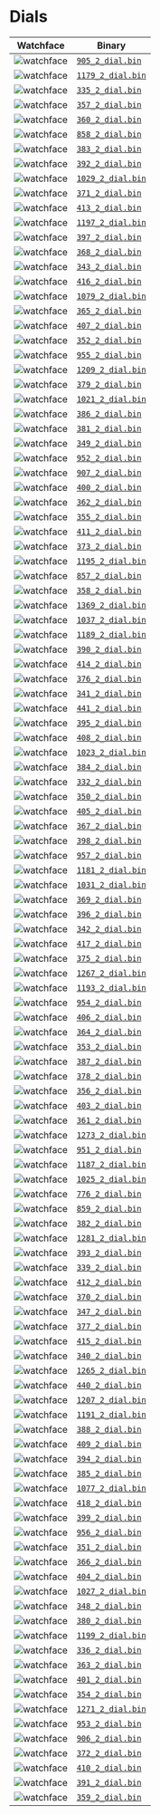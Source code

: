 # Dials 

 | Watchface | Binary |  
 | -- | -- |  
 | ![watchface](905_2_dial.png?raw=true "watchface") | [`905_2_dial.bin`](raw/main/dials/HW22/905_2_dial.bin) |  
 | ![watchface](1179_2_dial.png?raw=true "watchface") | [`1179_2_dial.bin`](raw/main/dials/HW22/1179_2_dial.bin) |  
 | ![watchface](335_2_dial.png?raw=true "watchface") | [`335_2_dial.bin`](raw/main/dials/HW22/335_2_dial.bin) |  
 | ![watchface](357_2_dial.png?raw=true "watchface") | [`357_2_dial.bin`](raw/main/dials/HW22/357_2_dial.bin) |  
 | ![watchface](360_2_dial.png?raw=true "watchface") | [`360_2_dial.bin`](raw/main/dials/HW22/360_2_dial.bin) |  
 | ![watchface](858_2_dial.png?raw=true "watchface") | [`858_2_dial.bin`](raw/main/dials/HW22/858_2_dial.bin) |  
 | ![watchface](383_2_dial.png?raw=true "watchface") | [`383_2_dial.bin`](raw/main/dials/HW22/383_2_dial.bin) |  
 | ![watchface](392_2_dial.png?raw=true "watchface") | [`392_2_dial.bin`](raw/main/dials/HW22/392_2_dial.bin) |  
 | ![watchface](1029_2_dial.png?raw=true "watchface") | [`1029_2_dial.bin`](raw/main/dials/HW22/1029_2_dial.bin) |  
 | ![watchface](371_2_dial.png?raw=true "watchface") | [`371_2_dial.bin`](raw/main/dials/HW22/371_2_dial.bin) |  
 | ![watchface](413_2_dial.png?raw=true "watchface") | [`413_2_dial.bin`](raw/main/dials/HW22/413_2_dial.bin) |  
 | ![watchface](1197_2_dial.png?raw=true "watchface") | [`1197_2_dial.bin`](raw/main/dials/HW22/1197_2_dial.bin) |  
 | ![watchface](397_2_dial.png?raw=true "watchface") | [`397_2_dial.bin`](raw/main/dials/HW22/397_2_dial.bin) |  
 | ![watchface](368_2_dial.png?raw=true "watchface") | [`368_2_dial.bin`](raw/main/dials/HW22/368_2_dial.bin) |  
 | ![watchface](343_2_dial.png?raw=true "watchface") | [`343_2_dial.bin`](raw/main/dials/HW22/343_2_dial.bin) |  
 | ![watchface](416_2_dial.png?raw=true "watchface") | [`416_2_dial.bin`](raw/main/dials/HW22/416_2_dial.bin) |  
 | ![watchface](1079_2_dial.png?raw=true "watchface") | [`1079_2_dial.bin`](raw/main/dials/HW22/1079_2_dial.bin) |  
 | ![watchface](365_2_dial.png?raw=true "watchface") | [`365_2_dial.bin`](raw/main/dials/HW22/365_2_dial.bin) |  
 | ![watchface](407_2_dial.png?raw=true "watchface") | [`407_2_dial.bin`](raw/main/dials/HW22/407_2_dial.bin) |  
 | ![watchface](352_2_dial.png?raw=true "watchface") | [`352_2_dial.bin`](raw/main/dials/HW22/352_2_dial.bin) |  
 | ![watchface](955_2_dial.png?raw=true "watchface") | [`955_2_dial.bin`](raw/main/dials/HW22/955_2_dial.bin) |  
 | ![watchface](1209_2_dial.png?raw=true "watchface") | [`1209_2_dial.bin`](raw/main/dials/HW22/1209_2_dial.bin) |  
 | ![watchface](379_2_dial.png?raw=true "watchface") | [`379_2_dial.bin`](raw/main/dials/HW22/379_2_dial.bin) |  
 | ![watchface](1021_2_dial.png?raw=true "watchface") | [`1021_2_dial.bin`](raw/main/dials/HW22/1021_2_dial.bin) |  
 | ![watchface](386_2_dial.png?raw=true "watchface") | [`386_2_dial.bin`](raw/main/dials/HW22/386_2_dial.bin) |  
 | ![watchface](381_2_dial.png?raw=true "watchface") | [`381_2_dial.bin`](raw/main/dials/HW22/381_2_dial.bin) |  
 | ![watchface](349_2_dial.png?raw=true "watchface") | [`349_2_dial.bin`](raw/main/dials/HW22/349_2_dial.bin) |  
 | ![watchface](952_2_dial.png?raw=true "watchface") | [`952_2_dial.bin`](raw/main/dials/HW22/952_2_dial.bin) |  
 | ![watchface](907_2_dial.png?raw=true "watchface") | [`907_2_dial.bin`](raw/main/dials/HW22/907_2_dial.bin) |  
 | ![watchface](400_2_dial.png?raw=true "watchface") | [`400_2_dial.bin`](raw/main/dials/HW22/400_2_dial.bin) |  
 | ![watchface](362_2_dial.png?raw=true "watchface") | [`362_2_dial.bin`](raw/main/dials/HW22/362_2_dial.bin) |  
 | ![watchface](355_2_dial.png?raw=true "watchface") | [`355_2_dial.bin`](raw/main/dials/HW22/355_2_dial.bin) |  
 | ![watchface](411_2_dial.png?raw=true "watchface") | [`411_2_dial.bin`](raw/main/dials/HW22/411_2_dial.bin) |  
 | ![watchface](373_2_dial.png?raw=true "watchface") | [`373_2_dial.bin`](raw/main/dials/HW22/373_2_dial.bin) |  
 | ![watchface](1195_2_dial.png?raw=true "watchface") | [`1195_2_dial.bin`](raw/main/dials/HW22/1195_2_dial.bin) |  
 | ![watchface](857_2_dial.png?raw=true "watchface") | [`857_2_dial.bin`](raw/main/dials/HW22/857_2_dial.bin) |  
 | ![watchface](358_2_dial.png?raw=true "watchface") | [`358_2_dial.bin`](raw/main/dials/HW22/358_2_dial.bin) |  
 | ![watchface](1369_2_dial.png?raw=true "watchface") | [`1369_2_dial.bin`](raw/main/dials/HW22/1369_2_dial.bin) |  
 | ![watchface](1037_2_dial.png?raw=true "watchface") | [`1037_2_dial.bin`](raw/main/dials/HW22/1037_2_dial.bin) |  
 | ![watchface](1189_2_dial.png?raw=true "watchface") | [`1189_2_dial.bin`](raw/main/dials/HW22/1189_2_dial.bin) |  
 | ![watchface](390_2_dial.png?raw=true "watchface") | [`390_2_dial.bin`](raw/main/dials/HW22/390_2_dial.bin) |  
 | ![watchface](414_2_dial.png?raw=true "watchface") | [`414_2_dial.bin`](raw/main/dials/HW22/414_2_dial.bin) |  
 | ![watchface](376_2_dial.png?raw=true "watchface") | [`376_2_dial.bin`](raw/main/dials/HW22/376_2_dial.bin) |  
 | ![watchface](341_2_dial.png?raw=true "watchface") | [`341_2_dial.bin`](raw/main/dials/HW22/341_2_dial.bin) |  
 | ![watchface](441_2_dial.png?raw=true "watchface") | [`441_2_dial.bin`](raw/main/dials/HW22/441_2_dial.bin) |  
 | ![watchface](395_2_dial.png?raw=true "watchface") | [`395_2_dial.bin`](raw/main/dials/HW22/395_2_dial.bin) |  
 | ![watchface](408_2_dial.png?raw=true "watchface") | [`408_2_dial.bin`](raw/main/dials/HW22/408_2_dial.bin) |  
 | ![watchface](1023_2_dial.png?raw=true "watchface") | [`1023_2_dial.bin`](raw/main/dials/HW22/1023_2_dial.bin) |  
 | ![watchface](384_2_dial.png?raw=true "watchface") | [`384_2_dial.bin`](raw/main/dials/HW22/384_2_dial.bin) |  
 | ![watchface](332_2_dial.png?raw=true "watchface") | [`332_2_dial.bin`](raw/main/dials/HW22/332_2_dial.bin) |  
 | ![watchface](350_2_dial.png?raw=true "watchface") | [`350_2_dial.bin`](raw/main/dials/HW22/350_2_dial.bin) |  
 | ![watchface](405_2_dial.png?raw=true "watchface") | [`405_2_dial.bin`](raw/main/dials/HW22/405_2_dial.bin) |  
 | ![watchface](367_2_dial.png?raw=true "watchface") | [`367_2_dial.bin`](raw/main/dials/HW22/367_2_dial.bin) |  
 | ![watchface](398_2_dial.png?raw=true "watchface") | [`398_2_dial.bin`](raw/main/dials/HW22/398_2_dial.bin) |  
 | ![watchface](957_2_dial.png?raw=true "watchface") | [`957_2_dial.bin`](raw/main/dials/HW22/957_2_dial.bin) |  
 | ![watchface](1181_2_dial.png?raw=true "watchface") | [`1181_2_dial.bin`](raw/main/dials/HW22/1181_2_dial.bin) |  
 | ![watchface](1031_2_dial.png?raw=true "watchface") | [`1031_2_dial.bin`](raw/main/dials/HW22/1031_2_dial.bin) |  
 | ![watchface](369_2_dial.png?raw=true "watchface") | [`369_2_dial.bin`](raw/main/dials/HW22/369_2_dial.bin) |  
 | ![watchface](396_2_dial.png?raw=true "watchface") | [`396_2_dial.bin`](raw/main/dials/HW22/396_2_dial.bin) |  
 | ![watchface](342_2_dial.png?raw=true "watchface") | [`342_2_dial.bin`](raw/main/dials/HW22/342_2_dial.bin) |  
 | ![watchface](417_2_dial.png?raw=true "watchface") | [`417_2_dial.bin`](raw/main/dials/HW22/417_2_dial.bin) |  
 | ![watchface](375_2_dial.png?raw=true "watchface") | [`375_2_dial.bin`](raw/main/dials/HW22/375_2_dial.bin) |  
 | ![watchface](1267_2_dial.png?raw=true "watchface") | [`1267_2_dial.bin`](raw/main/dials/HW22/1267_2_dial.bin) |  
 | ![watchface](1193_2_dial.png?raw=true "watchface") | [`1193_2_dial.bin`](raw/main/dials/HW22/1193_2_dial.bin) |  
 | ![watchface](954_2_dial.png?raw=true "watchface") | [`954_2_dial.bin`](raw/main/dials/HW22/954_2_dial.bin) |  
 | ![watchface](406_2_dial.png?raw=true "watchface") | [`406_2_dial.bin`](raw/main/dials/HW22/406_2_dial.bin) |  
 | ![watchface](364_2_dial.png?raw=true "watchface") | [`364_2_dial.bin`](raw/main/dials/HW22/364_2_dial.bin) |  
 | ![watchface](353_2_dial.png?raw=true "watchface") | [`353_2_dial.bin`](raw/main/dials/HW22/353_2_dial.bin) |  
 | ![watchface](387_2_dial.png?raw=true "watchface") | [`387_2_dial.bin`](raw/main/dials/HW22/387_2_dial.bin) |  
 | ![watchface](378_2_dial.png?raw=true "watchface") | [`378_2_dial.bin`](raw/main/dials/HW22/378_2_dial.bin) |  
 | ![watchface](356_2_dial.png?raw=true "watchface") | [`356_2_dial.bin`](raw/main/dials/HW22/356_2_dial.bin) |  
 | ![watchface](403_2_dial.png?raw=true "watchface") | [`403_2_dial.bin`](raw/main/dials/HW22/403_2_dial.bin) |  
 | ![watchface](361_2_dial.png?raw=true "watchface") | [`361_2_dial.bin`](raw/main/dials/HW22/361_2_dial.bin) |  
 | ![watchface](1273_2_dial.png?raw=true "watchface") | [`1273_2_dial.bin`](raw/main/dials/HW22/1273_2_dial.bin) |  
 | ![watchface](951_2_dial.png?raw=true "watchface") | [`951_2_dial.bin`](raw/main/dials/HW22/951_2_dial.bin) |  
 | ![watchface](1187_2_dial.png?raw=true "watchface") | [`1187_2_dial.bin`](raw/main/dials/HW22/1187_2_dial.bin) |  
 | ![watchface](1025_2_dial.png?raw=true "watchface") | [`1025_2_dial.bin`](raw/main/dials/HW22/1025_2_dial.bin) |  
 | ![watchface](776_2_dial.png?raw=true "watchface") | [`776_2_dial.bin`](raw/main/dials/HW22/776_2_dial.bin) |  
 | ![watchface](859_2_dial.png?raw=true "watchface") | [`859_2_dial.bin`](raw/main/dials/HW22/859_2_dial.bin) |  
 | ![watchface](382_2_dial.png?raw=true "watchface") | [`382_2_dial.bin`](raw/main/dials/HW22/382_2_dial.bin) |  
 | ![watchface](1281_2_dial.png?raw=true "watchface") | [`1281_2_dial.bin`](raw/main/dials/HW22/1281_2_dial.bin) |  
 | ![watchface](393_2_dial.png?raw=true "watchface") | [`393_2_dial.bin`](raw/main/dials/HW22/393_2_dial.bin) |  
 | ![watchface](339_2_dial.png?raw=true "watchface") | [`339_2_dial.bin`](raw/main/dials/HW22/339_2_dial.bin) |  
 | ![watchface](412_2_dial.png?raw=true "watchface") | [`412_2_dial.bin`](raw/main/dials/HW22/412_2_dial.bin) |  
 | ![watchface](370_2_dial.png?raw=true "watchface") | [`370_2_dial.bin`](raw/main/dials/HW22/370_2_dial.bin) |  
 | ![watchface](347_2_dial.png?raw=true "watchface") | [`347_2_dial.bin`](raw/main/dials/HW22/347_2_dial.bin) |  
 | ![watchface](377_2_dial.png?raw=true "watchface") | [`377_2_dial.bin`](raw/main/dials/HW22/377_2_dial.bin) |  
 | ![watchface](415_2_dial.png?raw=true "watchface") | [`415_2_dial.bin`](raw/main/dials/HW22/415_2_dial.bin) |  
 | ![watchface](340_2_dial.png?raw=true "watchface") | [`340_2_dial.bin`](raw/main/dials/HW22/340_2_dial.bin) |  
 | ![watchface](1265_2_dial.png?raw=true "watchface") | [`1265_2_dial.bin`](raw/main/dials/HW22/1265_2_dial.bin) |  
 | ![watchface](440_2_dial.png?raw=true "watchface") | [`440_2_dial.bin`](raw/main/dials/HW22/440_2_dial.bin) |  
 | ![watchface](1207_2_dial.png?raw=true "watchface") | [`1207_2_dial.bin`](raw/main/dials/HW22/1207_2_dial.bin) |  
 | ![watchface](1191_2_dial.png?raw=true "watchface") | [`1191_2_dial.bin`](raw/main/dials/HW22/1191_2_dial.bin) |  
 | ![watchface](388_2_dial.png?raw=true "watchface") | [`388_2_dial.bin`](raw/main/dials/HW22/388_2_dial.bin) |  
 | ![watchface](409_2_dial.png?raw=true "watchface") | [`409_2_dial.bin`](raw/main/dials/HW22/409_2_dial.bin) |  
 | ![watchface](394_2_dial.png?raw=true "watchface") | [`394_2_dial.bin`](raw/main/dials/HW22/394_2_dial.bin) |  
 | ![watchface](385_2_dial.png?raw=true "watchface") | [`385_2_dial.bin`](raw/main/dials/HW22/385_2_dial.bin) |  
 | ![watchface](1077_2_dial.png?raw=true "watchface") | [`1077_2_dial.bin`](raw/main/dials/HW22/1077_2_dial.bin) |  
 | ![watchface](418_2_dial.png?raw=true "watchface") | [`418_2_dial.bin`](raw/main/dials/HW22/418_2_dial.bin) |  
 | ![watchface](399_2_dial.png?raw=true "watchface") | [`399_2_dial.bin`](raw/main/dials/HW22/399_2_dial.bin) |  
 | ![watchface](956_2_dial.png?raw=true "watchface") | [`956_2_dial.bin`](raw/main/dials/HW22/956_2_dial.bin) |  
 | ![watchface](351_2_dial.png?raw=true "watchface") | [`351_2_dial.bin`](raw/main/dials/HW22/351_2_dial.bin) |  
 | ![watchface](366_2_dial.png?raw=true "watchface") | [`366_2_dial.bin`](raw/main/dials/HW22/366_2_dial.bin) |  
 | ![watchface](404_2_dial.png?raw=true "watchface") | [`404_2_dial.bin`](raw/main/dials/HW22/404_2_dial.bin) |  
 | ![watchface](1027_2_dial.png?raw=true "watchface") | [`1027_2_dial.bin`](raw/main/dials/HW22/1027_2_dial.bin) |  
 | ![watchface](348_2_dial.png?raw=true "watchface") | [`348_2_dial.bin`](raw/main/dials/HW22/348_2_dial.bin) |  
 | ![watchface](380_2_dial.png?raw=true "watchface") | [`380_2_dial.bin`](raw/main/dials/HW22/380_2_dial.bin) |  
 | ![watchface](1199_2_dial.png?raw=true "watchface") | [`1199_2_dial.bin`](raw/main/dials/HW22/1199_2_dial.bin) |  
 | ![watchface](336_2_dial.png?raw=true "watchface") | [`336_2_dial.bin`](raw/main/dials/HW22/336_2_dial.bin) |  
 | ![watchface](363_2_dial.png?raw=true "watchface") | [`363_2_dial.bin`](raw/main/dials/HW22/363_2_dial.bin) |  
 | ![watchface](401_2_dial.png?raw=true "watchface") | [`401_2_dial.bin`](raw/main/dials/HW22/401_2_dial.bin) |  
 | ![watchface](354_2_dial.png?raw=true "watchface") | [`354_2_dial.bin`](raw/main/dials/HW22/354_2_dial.bin) |  
 | ![watchface](1271_2_dial.png?raw=true "watchface") | [`1271_2_dial.bin`](raw/main/dials/HW22/1271_2_dial.bin) |  
 | ![watchface](953_2_dial.png?raw=true "watchface") | [`953_2_dial.bin`](raw/main/dials/HW22/953_2_dial.bin) |  
 | ![watchface](906_2_dial.png?raw=true "watchface") | [`906_2_dial.bin`](raw/main/dials/HW22/906_2_dial.bin) |  
 | ![watchface](372_2_dial.png?raw=true "watchface") | [`372_2_dial.bin`](raw/main/dials/HW22/372_2_dial.bin) |  
 | ![watchface](410_2_dial.png?raw=true "watchface") | [`410_2_dial.bin`](raw/main/dials/HW22/410_2_dial.bin) |  
 | ![watchface](391_2_dial.png?raw=true "watchface") | [`391_2_dial.bin`](raw/main/dials/HW22/391_2_dial.bin) |  
 | ![watchface](359_2_dial.png?raw=true "watchface") | [`359_2_dial.bin`](raw/main/dials/HW22/359_2_dial.bin) |  
